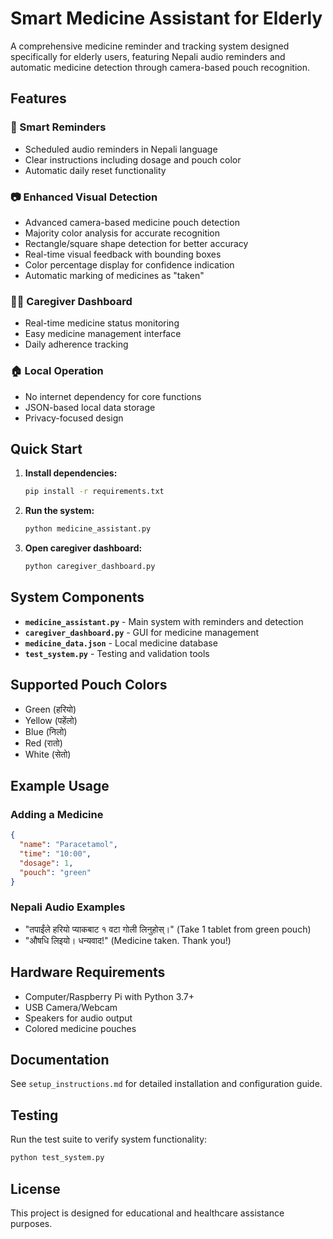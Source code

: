 # Smart Medicine Assistant for Elderly

A comprehensive medicine reminder and tracking system designed specifically for elderly users, featuring Nepali audio reminders and automatic medicine detection through camera-based pouch recognition.

## Features

### 🔔 Smart Reminders
- Scheduled audio reminders in Nepali language
- Clear instructions including dosage and pouch color
- Automatic daily reset functionality

### 📷 Enhanced Visual Detection
- Advanced camera-based medicine pouch detection
- Majority color analysis for accurate recognition
- Rectangle/square shape detection for better accuracy
- Real-time visual feedback with bounding boxes
- Color percentage display for confidence indication
- Automatic marking of medicines as "taken"

### 👨‍⚕️ Caregiver Dashboard
- Real-time medicine status monitoring
- Easy medicine management interface
- Daily adherence tracking

### 🏠 Local Operation
- No internet dependency for core functions
- JSON-based local data storage
- Privacy-focused design

## Quick Start

1. **Install dependencies:**
   ```bash
   pip install -r requirements.txt
   ```

2. **Run the system:**
   ```bash
   python medicine_assistant.py
   ```

3. **Open caregiver dashboard:**
   ```bash
   python caregiver_dashboard.py
   ```

## System Components

- **`medicine_assistant.py`** - Main system with reminders and detection
- **`caregiver_dashboard.py`** - GUI for medicine management
- **`medicine_data.json`** - Local medicine database
- **`test_system.py`** - Testing and validation tools

## Supported Pouch Colors
- Green (हरियो)
- Yellow (पहेंलो)
- Blue (निलो)
- Red (रातो)
- White (सेतो)

## Example Usage

### Adding a Medicine
```json
{
  "name": "Paracetamol",
  "time": "10:00",
  "dosage": 1,
  "pouch": "green"
}
```

### Nepali Audio Examples
- "तपाईंले हरियो प्याकबाट १ वटा गोली लिनुहोस्।" (Take 1 tablet from green pouch)
- "औषधि लिइयो। धन्यवाद!" (Medicine taken. Thank you!)

## Hardware Requirements
- Computer/Raspberry Pi with Python 3.7+
- USB Camera/Webcam
- Speakers for audio output
- Colored medicine pouches

## Documentation
See `setup_instructions.md` for detailed installation and configuration guide.

## Testing
Run the test suite to verify system functionality:
```bash
python test_system.py
```

## License
This project is designed for educational and healthcare assistance purposes.